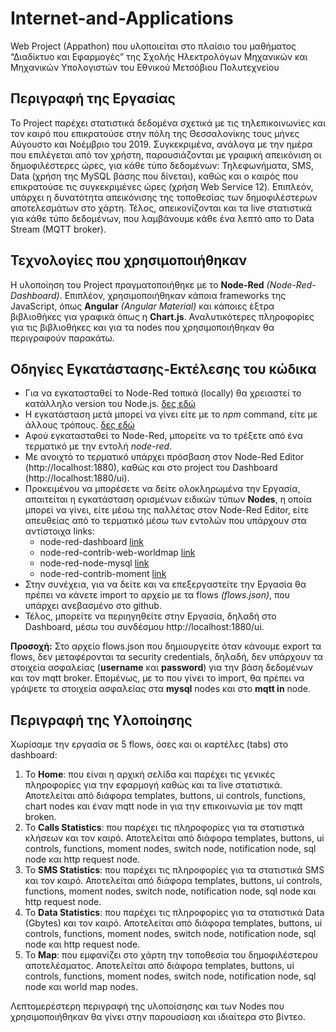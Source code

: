 # Internet-and-Applications
Web Project (Appathon) που υλοποιείται στο πλαίσιο του μαθήματος “Διαδίκτυο και Εφαρμογές” της Σχολής Ηλεκτρολόγων Μηχανικών και Μηχανικών Υπολογιστών του Εθνικού Μετσόβιου Πολυτεχνείου

## Περιγραφή της Εργασίας
To Project παρέχει στατιστικά δεδομένα σχετικά με τις τηλεπικοινωνίες και τον καιρό που επικρατούσε στην πόλη της Θεσσαλονίκης τους μήνες Αύγουστο και Νοέμβριο του 2019. 
Συγκεκριμένα, ανάλογα με την ημέρα που επιλέγεται από τον χρήστη, παρουσιάζονται με γραφική απεικόνιση οι δημοφιλέστερες ώρες, για κάθε τύπο δεδομένων: Τηλεφωνήματα, SMS, Data (χρήση της MySQL βάσης που δίνεται), καθώς και ο καιρός που επικρατούσε τις συγκεκριμένες ώρες (χρήση Web Service 12).
Επιπλεόν, υπάρχει η δυνατότητα απεικόνισης της τοποθεσίας των δημοφιλέστερων αποτελεσμάτων στο χάρτη. 
Τέλος, απεικονίζονται και τα live στατιστικά για κάθε τύπο δεδομένων, που λαμβάνουμε κάθε ένα λεπτό απο το Data Stream (MQTT broker).

## Τεχνολογίες που χρησιμοποιήθηκαν
Η υλοποίηση του Project πραγματοποιήθηκε με το **Node-Red** *(Node-Red-Dashboard)*. Επιπλέον, χρησιμοποιήθηκαν κάποια frameworks της JavaScript, όπως **Angular** *(Angular Material)* και κάποιες έξτρα βιβλιοθήκες για γραφικά όπως η **Chart.js**. Αναλυτικότερες πληροφορίες για τις βιβλιοθήκες και για τα nodes που χρησιμοποιήθηκαν θα περιγραφούν παρακάτω.

## Οδηγίες Εγκατάστασης-Εκτέλεσης του κώδικα
* Για να εγκατασταθεί το Node-Red τοπικά (locally) θα χρειαστεί το κατάλληλο version του Node.js. [δες εδώ](https://nodered.org/docs/faq/node-versions)
* Η εγκατάσταση μετά μπορεί να γίνει είτε με το *npm* command, είτε με άλλους τρόπους. [δες εδώ](https://nodered.org/docs/getting-started/local#installing-with-npm)
* Αφού εγκατασταθεί το Node-Red, μπορείτε να το τρέξετε από ένα τερματικό με την εντολή *node-red*.
* Με ανοιχτό το τερματικό υπάρχει πρόσβαση στον Node-Red Editor (http://localhost:1880), καθώς και στο project του Dashboard (http://localhost:1880/ui).
* Προκειμένου να μπορέσετε να δείτε ολοκληρωμένα την Εργασία, απαιτείται η εγκατάσταση ορισμένων ειδικών τύπων **Nodes**, η οποία μπορεί να γίνει, είτε μέσω της παλλέτας στον Node-Red Editor, είτε απευθείας από το τερματικό μέσω των εντολών που υπάρχουν στα αντίστοιχα links:
  * node-red-dashboard [link](https://flows.nodered.org/node/node-red-dashboard)
  * node-red-contrib-web-worldmap [link](https://flows.nodered.org/node/node-red-contrib-web-worldmap)
  * node-red-node-mysql [link](https://flows.nodered.org/node/node-red-node-mysql)
  * node-red-contrib-moment [link](https://flows.nodered.org/node/node-red-contrib-moment)
* Στην συνέχεια, για να δείτε και να επεξεργαστείτε την Εργασία θα πρέπει να κάνετε import το αρχείο με τα flows *(flows.json)*, που υπάρχει ανεβασμένο στο github.
* Τέλος, μπορείτε να περιηγηθείτε στην Εργασία, δηλαδή στο Dashboard, μέσω του συνδέσμου http://localhost:1880/ui.

**Προσοχή:** Στο αρχείο flows.json που δημιουργείτε όταν κάνουμε export τα flows, δεν μεταφέρονται τα security credentials, δηλαδή, δεν υπάρχουν τα στοιχεία ασφαλείας (**username** και **password**) για την βάση δεδομένων και τον mqtt broker. Επομένως, με το που γίνει το import, θα πρέπει να γράψετε τα στοιχεία ασφαλείας στα **mysql** nodes και στο **mqtt in** node.

## Περιγραφή της Υλοποίησης
Χωρίσαμε την εργασία σε 5 flows, όσες και οι καρτέλες (tabs) στο dashboard:
1. To **Home**: που είναι η αρχική σελίδα και παρέχει τις γενικές πληροφορίες για την εφαρμογή καθώς και τα live στατιστικά. Αποτελείται από διάφορα templates, buttons, ui controls, functions, chart nodes και έναν mqtt node in για την επικοινωνία με τον mqtt broken.
1. Το **Calls Statistics**: που παρέχει τις πληροφορίες για τα στατιστικά κλήσεων και τον καιρό. Αποτελείται από διάφορα templates, buttons, ui controls, functions, moment nodes, switch node, notification node, sql node και http request node.
1. Το **SMS Statistics**: που παρέχει τις πληροφορίες για τα στατιστικά SMS και τον καιρό. Αποτελείται από διάφορα templates, buttons, ui controls, functions, moment nodes, switch node, notification node, sql node και http request node.
1. Το **Data Statistics**: που παρέχει τις πληροφορίες για τα στατιστικά Data (Gbytes) και τον καιρό. Αποτελείται από διάφορα templates, buttons, ui controls, functions, moment nodes, switch node, notification node, sql node και http request node.
1. Το **Map**: που εμφανίζει στο χάρτη την τοποθεσία του δημοφιλέστερου αποτελέσματος. Αποτελείται από διάφορα templates, buttons, ui controls, functions, moment nodes, switch node, notification node, sql node και world map nodes.

Λεπτομερέστερη περιγραφή της υλοποίσησης και των Nodes που χρησιμοποιήθηκαν θα γίνει στην παρουσίαση και ιδιαίτερα στο βίντεο.
